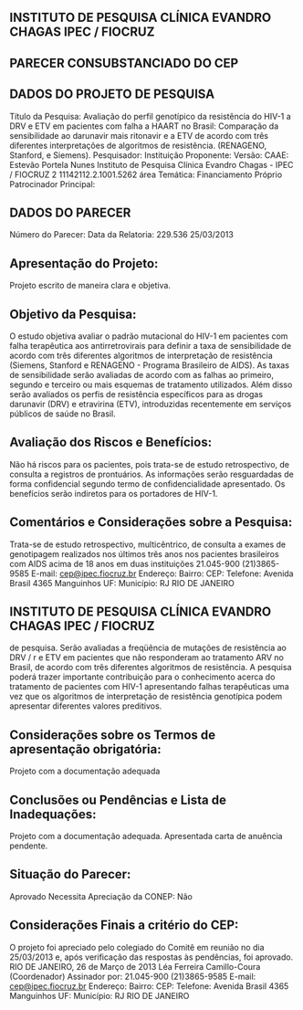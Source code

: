 ## INSTITUTO DE PESQUISA CLÍNICA EVANDRO CHAGAS IPEC / FIOCRUZ

## PARECER CONSUBSTANCIADO DO CEP
## DADOS DO PROJETO DE PESQUISA
Título da Pesquisa:
Avaliação do perfil genotípico da resistência do HIV-1 a DRV e ETV em pacientes com falha a HAART no Brasil: Comparação da sensibilidade ao darunavir mais ritonavir e a ETV de acordo com três diferentes interpretações de algoritmos de resistência. (RENAGENO, Stanford, e Siemens).
Pesquisador:
Instituição Proponente:
Versão:
CAAE:
Estevão Portela Nunes
Instituto de Pesquisa Clínica Evandro Chagas - IPEC / FIOCRUZ
2
11142112.2.1001.5262
área Temática:
Financiamento Próprio
Patrocinador Principal:
## DADOS DO PARECER
Número do Parecer:
Data da Relatoria:
229.536
25/03/2013
## Apresentação do Projeto:
Projeto escrito de maneira clara e objetiva.
## Objetivo da Pesquisa:
O estudo objetiva avaliar o padrão mutacional do HIV-1 em pacientes com falha terapêutica aos antirretrovirais para definir a taxa de sensibilidade de acordo com três diferentes algoritmos de interpretação de resistência (Siemens, Stanford e RENAGENO - Programa Brasileiro de AIDS). As taxas de sensibilidade serão avaliadas de acordo com as falhas ao primeiro, segundo e terceiro ou mais esquemas de tratamento utilizados. Além disso serão avaliados os perfis de resistência específicos para as drogas darunavir (DRV) e etravirina (ETV), introduzidas recentemente em serviços públicos de saúde no Brasil.
## Avaliação dos Riscos e Benefícios:
Não há riscos para os pacientes, pois trata-se de estudo retrospectivo, de consulta a registros de prontuários. As informações serão resguardadas de forma confidencial segundo termo de confidencialidade apresentado. Os benefícios serão indiretos para os portadores de HIV-1.
## Comentários e Considerações sobre a Pesquisa:
Trata-se de estudo retrospectivo, multicêntrico, de consulta a exames de genotipagem realizados nos últimos três anos nos pacientes brasileiros com AIDS acima de 18 anos em duas instituições
21.045-900
(21)3865-9585
E-mail:
cep@ipec.fiocruz.br
Endereço:
Bairro:
CEP:
Telefone:
Avenida Brasil 4365
Manguinhos
UF:
Município:
RJ
RIO DE JANEIRO
## INSTITUTO DE PESQUISA CLÍNICA EVANDRO CHAGAS IPEC / FIOCRUZ

de pesquisa. Serão avaliadas a freqüência de mutações de resistência ao DRV / r e ETV em pacientes que não responderam ao tratamento ARV no Brasil, de acordo com três diferentes algoritmos de resistência. A pesquisa poderá trazer importante contribuição para o conhecimento acerca do tratamento de pacientes com HIV-1 apresentando falhas terapêuticas uma vez que os algoritmos de interpretação de resistência genotípica podem apresentar diferentes valores preditivos.
## Considerações sobre os Termos de apresentação obrigatória:
Projeto com a documentação adequada
## Conclusões ou Pendências e Lista de Inadequações:
Projeto com a documentação adequada. Apresentada carta de anuência pendente.
## Situação do Parecer:
Aprovado
Necessita Apreciação da CONEP:
Não
## Considerações Finais a critério do CEP:
O projeto foi apreciado pelo colegiado do Comitê em reunião no dia 25/03/2013 e, após verificação das respostas às pendências, foi aprovado.
RIO DE JANEIRO, 26 de Março de 2013
Léa Ferreira Camillo-Coura (Coordenador) Assinador por:
21.045-900
(21)3865-9585
E-mail:
cep@ipec.fiocruz.br
Endereço:
Bairro:
CEP:
Telefone:
Avenida Brasil 4365
Manguinhos
UF:
Município:
RJ
RIO DE JANEIRO